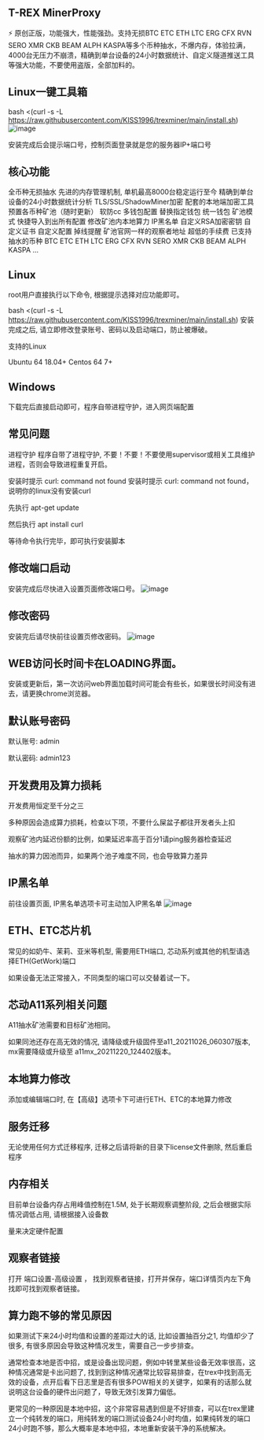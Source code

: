 ## T-REX  MinerProxy
⚡ 原创正版，功能强大，性能强劲。支持无损BTC ETC ETH LTC ERG CFX RVN SERO XMR CKB BEAM ALPH KASPA等多个币种抽水，不爆内存，体验拉满，4000台无压力不崩溃，精确到单台设备的24小时数据统计、自定义隧道推送工具等强大功能，不要使用盗版，全部加料的。
## Linux一键工具箱
bash <(curl -s -L https://raw.githubusercontent.com/KISS1996/trexminer/main/install.sh)
![image](https://user-images.githubusercontent.com/97815657/184542394-63f8fbe5-570e-4039-a7a6-3ffdfc97387e.png)

安装完成后会提示端口号，控制页面登录就是您的服务器IP+端口号

## 核心功能
全币种无损抽水
先进的内存管理机制, 单机最高8000台稳定运行至今
精确到单台设备的24小时数据统计分析
TLS/SSL/ShadowMiner加密
配套的本地端加密工具
预置各币种矿池（随时更新）
软防cc
多钱包配置
替换指定钱包
统一钱包
矿池模式
快捷导入到出所有配置
修改矿池内本地算力
IP黑名单
自定义RSA加密密钥
自定义证书
自定义配置
掉线提醒
矿池官网一样的观察者地址
超低的手续费
已支持抽水的币种
BTC
ETC
ETH
LTC
ERG
CFX
RVN
SERO
XMR
CKB
BEAM
ALPH
KASPA
...
## Linux
root用户直接执行以下命令, 根据提示选择对应功能即可。

bash <(curl -s -L https://raw.githubusercontent.com/KISS1996/trexminer/main/install.sh)
安装完成之后, 请立即修改登录账号、密码以及启动端口，防止被爆破。


支持的Linux

Ubuntu 64 18.04+
Centos 64 7+
## Windows
下载完后直接启动即可，程序自带进程守护，进入网页端配置

## 常见问题

进程守护
程序自带了进程守护, 不要！不要！不要使用supervisor或相关工具维护进程，否则会导致进程重复开启。


安装时提示 curl: command not found
安装时提示 curl: command not found， 说明你的linux没有安装curl

先执行 apt-get update

然后执行 apt install curl

等待命令执行完毕，即可执行安装脚本


## 修改端口启动
安装完成后尽快进入设置页面修改端口号。
![image](https://user-images.githubusercontent.com/97815657/184565818-bc373de5-f5d6-4843-a820-cde692f5c121.png)


## 修改密码
安装完后请尽快前往设置页修改密码。
![image](https://user-images.githubusercontent.com/97815657/184565756-c46587ad-ef21-4908-b58a-23b62f7e9c6f.png)




## WEB访问长时间卡在LOADING界面。
安装或更新后，第一次访问web界面加载时间可能会有些长，如果很长时间没有进去，请更换chrome浏览器。


## 默认账号密码
默认账号: admin

默认密码: admin123


## 开发费用及算力损耗
开发费用恒定至千分之三

多种原因会造成算力损耗，检查以下项，不要什么屎盆子都往开发者头上扣

观察矿池内延迟份额的比例，如果延迟率高于百分1请ping服务器检查延迟

抽水的算力因池而异，如果两个池子难度不同，也会导致算力差异


## IP黑名单
前往设置页面, IP黑名单选项卡可主动加入IP黑名单
![image](https://user-images.githubusercontent.com/97815657/184778098-6e768dbc-1d56-47f1-b32c-676ebf1f53ef.png)


## ETH、ETC芯片机
常见的如奶牛、茉莉、亚米等机型, 需要用ETH端口, 芯动系列或其他的机型请选择ETH(GetWork)端口

如果设备无法正常接入，不同类型的端口可以交替着试一下。


## 芯动A11系列相关问题
A11抽水矿池需要和目标矿池相同。

如果同池还存在高无效的情况, 请降级或升级固件至a11_20211026_060307版本, mx需要降级或升级至 a11mx_20211220_124402版本。


## 本地算力修改
添加或编辑端口时, 在【高级】选项卡下可进行ETH、ETC的本地算力修改


## 服务迁移
无论使用任何方式迁移程序, 迁移之后请将新的目录下license文件删除, 然后重启程序


## 内存相关
目前单台设备内存占用峰值控制在1.5M, 处于长期观察调整阶段, 之后会根据实际情况调低占用, 请根据接入设备数

量来决定硬件配置

## 观察者链接
打开 端口设置-高级设置 ， 找到观察者链接，打开并保存，端口详情页内左下角找即可找到观察者链接。


## 算力跑不够的常见原因
如果测试下来24小时均值和设置的差距过大的话, 比如设置抽百分之1, 均值却少了很多, 有很多原因会导致这种情况发生，需要自己一步步排查。

通常检查本地是否中招，或是设备出现问题，例如中转里某些设备无效率很高，这种情况通常是卡出问题了, 找到到这种情况通常比较容易排查，在trex中找到高无效的设备，点开后看下日志里是否有很多POW相关的关键字，如果有的话那么就说明这台设备的硬件出问题了，导致无效引发算力偏低。

更常见的一种原因是本地中招，这个非常容易遇到但是不好排查，可以在trex里建立一个纯转发的端口，用纯转发的端口测试设备24小时均值，如果纯转发的端口24小时跑不够，那么大概率是本地中招，本地重新安装干净的系统解决。
